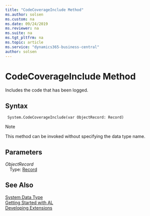 ```yaml
---
title: "CodeCoverageInclude Method"
ms.author: solsen
ms.custom: na
ms.date: 09/24/2019
ms.reviewer: na
ms.suite: na
ms.tgt_pltfrm: na
ms.topic: article
ms.service: "dynamics365-business-central"
author: solsen
---
```

[//]: # (START>DO_NOT_EDIT)
[//]: # (IMPORTANT:Do not edit any of the content between here and the END>DO_NOT_EDIT.)
[//]: # (Any modifications should be made in the .xml files in the ModernDev repo.)
# CodeCoverageInclude Method
Includes the code that has been logged.


## Syntax
```
 System.CodeCoverageInclude(var ObjectRecord: Record)
```
> [!NOTE]  
> This method can be invoked without specifying the data type name.  
## Parameters
*ObjectRecord*  
&emsp;Type: [Record](../record/record-data-type.md)  
  



[//]: # (IMPORTANT: END>DO_NOT_EDIT)
## See Also
[System Data Type](system-data-type.md)  
[Getting Started with AL](../../devenv-get-started.md)  
[Developing Extensions](../../devenv-dev-overview.md)